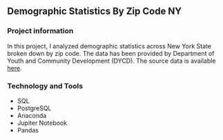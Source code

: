 ## Demographic Statistics By Zip Code NY

### Project information

In this project, I analyzed demographic statistics across New York State broken down by zip code. The data has been provided by Department of Youth and Community Development (DYCD). The source data is available [here](https://data.cityofnewyork.us/City-Government/Demographic-Statistics-By-Zip-Code/kku6-nxdu).


### Technology and Tools

+ SQL
+ PostgreSQL
+ Anaconda
+ Jupiter Notebook
+ Pandas
